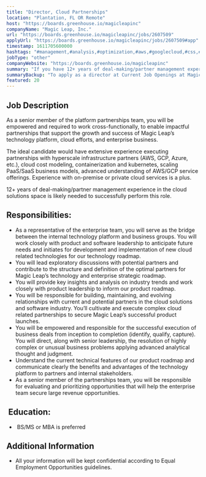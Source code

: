 ```yaml
---
title: "Director, Cloud Partnerships"
location: "Plantation, FL OR Remote"
host: "https://boards.greenhouse.io/magicleapinc"
companyName: "Magic Leap, Inc."
url: "https://boards.greenhouse.io/magicleapinc/jobs/2607509"
applyUrl: "https://boards.greenhouse.io/magicleapinc/jobs/2607509#app"
timestamp: 1611705600000
hashtags: "#management,#analysis,#optimization,#aws,#googlecloud,#css,#kubernetes,#azure"
jobType: "other"
companyWebsite: "https://boards.greenhouse.io/magicleapinc"
summary: "If you have 12+ years of deal-making/partner management experience in the cloud solutions space is likely needed to successfully perform this role, Magic Leap has a job opening for a director"
summaryBackup: "To apply as a director at Current Job Openings at Magic Leap, Inc., you preferably need to have some knowledge of: #aws, #googlecloud, #css."
featured: 20
---
```


## Job Description

As a senior member of the platform partnerships team, you will be empowered and required to work cross-functionally, to enable impactful partnerships that support the growth and success of Magic Leap’s technology platform, cloud efforts, and enterprise business.

The ideal candidate would have extensive experience executing partnerships with hyperscale infrastructure partners (AWS, GCP, Azure, etc.), cloud cost modeling, containerization and kubernetes, scaling PaaS/SaaS business models, advanced understanding of AWS/GCP service offerings. Experience with on-premise or private cloud services is a plus.

12+ years of deal-making/partner management experience in the cloud solutions space is likely needed to successfully perform this role.

## Responsibilities:

*   As a representative of the enterprise team, you will serve as the bridge between the internal technology platform and business groups. You will work closely with product and software leadership to anticipate future needs and initiates for development and implementation of new cloud related technologies for our technology roadmap.
*   You will lead exploratory discussions with potential partners and contribute to the structure and definition of the optimal partners for Magic Leap’s technology and enterprise strategic roadmap.
*   You will provide key insights and analysis on industry trends and work closely with product leadership to inform our product roadmap.
*   You will be responsible for building, maintaining, and evolving relationships with current and potential partners in the cloud solutions and software industry. You’ll cultivate and execute complex cloud related partnerships to secure Magic Leap’s successful product launches.
*   You will be empowered and responsible for the successful execution of business deals from inception to completion (identify, qualify, capture). You will direct, along with senior leadership, the resolution of highly complex or unusual business problems applying advanced analytical thought and judgment.
*   Understand the current technical features of our product roadmap and communicate clearly the benefits and advantages of the technology platform to partners and internal stakeholders.
*   As a senior member of the partnerships team, you will be responsible for evaluating and prioritizing opportunities that will help the enterprise team secure large revenue opportunities.

##  Education:

*    BS/MS or MBA is preferred
    

## Additional Information

*   All your information will be kept confidential according to Equal Employment Opportunities guidelines.

